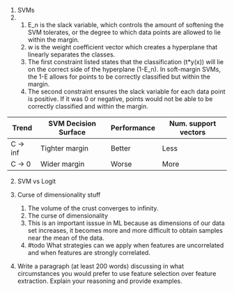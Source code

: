 1. SVMs
1.   
    1.  E_n is the slack variable, which controls the amount of softening the SVM tolerates, or the degree to which data points are allowed to lie within the margin.
    2.  w is the weight coefficient vector which creates a hyperplane that linearly separates the classes.
    3.  The first constraint listed states that the classification (t*y(x)) will lie on the correct side of the hyperplane (1-E_n). In soft-margin SVMs, the 1-E allows for points to be correctly classified but within the margin.
    4.  The second constraint ensures the slack variable for each data point is positive. If it was 0 or negative, points would not be able to be correctly classified and within the margin.

| Trend    | SVM Decision Surface | Performance | Num. support vectors |
| -------- | -------------------- | ----------- | -------------------- |
| C -> inf | Tighter margin       | Better      | Less                 |
| C -> 0   | Wider margin         | Worse       | More                     |

2. SVM vs Logit
   

4. Curse of dimensionality stuff
	1. The volume of the crust converges to infinity.
	2.  The curse of dimensionality
	3.  This is an important isssue in ML because as dimensions of our data set increases, it becomes more and more difficult to obtain samples near the mean of the data.
	4. #todo What strategies can we apply when features are uncorrelated and when features are strongly correlated.
5. Write a paragraph (at least 200 words) discussing in what circumstances you would prefer to use feature selection over feature extraction. Explain your reasoning and provide examples.

	